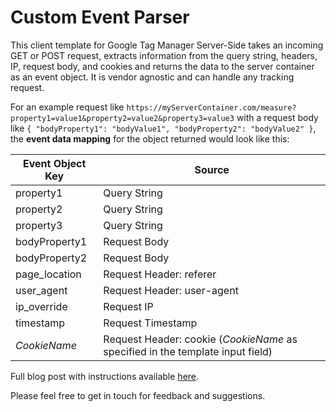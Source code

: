 # Custom Event Parser

This client template for Google Tag Manager Server-Side takes an incoming GET or POST request, extracts information from the query string, headers, IP, request body, and cookies and returns the data to the server container as an event object. It is vendor agnostic and can handle any tracking request.

For an example request like `https://myServerContainer.com/measure?property1=value1&property2=value2&property3=value3` with a request body like `{
    "bodyProperty1": "bodyValue1",
    "bodyProperty2": "bodyValue2"
}`, the **event data mapping** for the object returned would look like this:

Event Object Key | Source
--- | ---
property1 | Query String 
property2 | Query String
property3 | Query String
bodyProperty1 | Request Body
bodyProperty2 | Request Body
page_location | Request Header: referer
user_agent | Request Header: user-agent
ip_override | Request IP
timestamp | Request Timestamp
*CookieName* | Request Header: cookie (*CookieName* as specified in the template input field)

Full blog post with instructions available [here](https://nhinternesch.medium.com/google-tag-manager-server-side-parsing-event-data-from-any-custom-vendor-request-4d2ea7f25991). 

Please feel free to get in touch for feedback and suggestions. 
